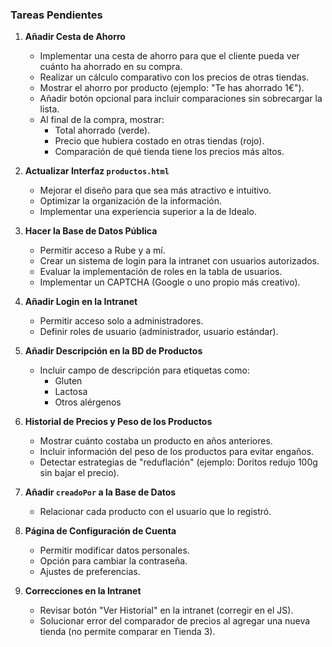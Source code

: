 ### Tareas Pendientes

1. **Añadir Cesta de Ahorro**
   - Implementar una cesta de ahorro para que el cliente pueda ver cuánto ha ahorrado en su compra.
   - Realizar un cálculo comparativo con los precios de otras tiendas.
   - Mostrar el ahorro por producto (ejemplo: "Te has ahorrado 1€").
   - Añadir botón opcional para incluir comparaciones sin sobrecargar la lista.
   - Al final de la compra, mostrar:
     - Total ahorrado (verde).
     - Precio que hubiera costado en otras tiendas (rojo).
     - Comparación de qué tienda tiene los precios más altos.

2. **Actualizar Interfaz `productos.html`**
   - Mejorar el diseño para que sea más atractivo e intuitivo.
   - Optimizar la organización de la información.
   - Implementar una experiencia superior a la de Idealo.

3. **Hacer la Base de Datos Pública**
   - Permitir acceso a Rube y a mí.
   - Crear un sistema de login para la intranet con usuarios autorizados.
   - Evaluar la implementación de roles en la tabla de usuarios.
   - Implementar un CAPTCHA (Google o uno propio más creativo).

4. **Añadir Login en la Intranet**
   - Permitir acceso solo a administradores.
   - Definir roles de usuario (administrador, usuario estándar).

5. **Añadir Descripción en la BD de Productos**
   - Incluir campo de descripción para etiquetas como:
     - Gluten
     - Lactosa
     - Otros alérgenos

6. **Historial de Precios y Peso de los Productos**
   - Mostrar cuánto costaba un producto en años anteriores.
   - Incluir información del peso de los productos para evitar engaños.
   - Detectar estrategias de "reduflación" (ejemplo: Doritos redujo 100g sin bajar el precio).

7. **Añadir `creadoPor` a la Base de Datos**
   - Relacionar cada producto con el usuario que lo registró.

8. **Página de Configuración de Cuenta**
   - Permitir modificar datos personales.
   - Opción para cambiar la contraseña.
   - Ajustes de preferencias.

9. **Correcciones en la Intranet**
   - Revisar botón "Ver Historial" en la intranet (corregir en el JS).
   - Solucionar error del comparador de precios al agregar una nueva tienda (no permite comparar en Tienda 3).